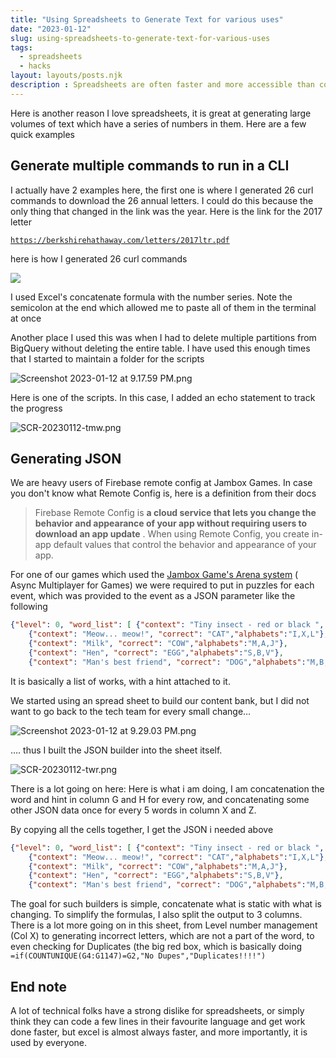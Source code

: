 ```yaml
---
title: "Using Spreadsheets to Generate Text for various uses"
date: "2023-01-12"
slug: using-spreadsheets-to-generate-text-for-various-uses
tags: 
  - spreadsheets
  - hacks
layout: layouts/posts.njk
description : Spreadsheets are often faster and more accessible than coding in any language. They can be used to generate large amounts of text, such as commands for a CLI or JSON.
---
```


Here is another reason I love spreadsheets, it is great at generating large volumes of text which have a series of numbers in them. Here are a few quick examples 

## Generate multiple commands to run in a CLI

I actually have 2 examples here, the first one is where I generated 26 curl commands to download the 26 annual letters. I could do this because the only thing that changed in the link was the year. Here is the link for the 2017 letter

[`https://berkshirehathaway.com/letters/2017ltr.pdf`](https://berkshirehathaway.com/letters/2017ltr.pdf)

here is how I generated 26 curl commands  

![](/assets/SCR-20230112-tmw.png)

I used Excel's concatenate formula with the number series. Note the semicolon at the end which allowed me to paste all of them in the terminal at once 

Another place I used this was when I had to delete multiple partitions from BigQuery without deleting the entire table.  I have used this enough times that I started to maintain a folder for the scripts

![Screenshot 2023-01-12 at 9.17.59 PM.png](/assets/Screenshot_2023-01-12_at_9.17.59_PM.png)

Here is one of the scripts. In this case, I added an echo statement to track the progress

![SCR-20230112-tmw.png](/assets/SCR-20230112-tmw.png)

## Generating JSON

We are heavy users of Firebase remote config at Jambox Games. In case you don't know what Remote Config is, here is a definition from their docs

> Firebase Remote Config is **a cloud service that lets you change the behavior and appearance of your app without requiring users to download an app update**
. When using Remote Config, you create in-app default values that control the behavior and appearance of your app.
> 

For one of our games which used the [Jambox Game's Arena system](https://jambox.games) ( Async Multiplayer for Games) we were required to put in puzzles for each event, which was provided to the event as a JSON parameter like the following 

```json
{"level": 0, "word_list": [	{"context": "Tiny insect - red or black ", "correct": "ANT","alphabets":"L,H,O"},		
	{"context": "Meow... meow!", "correct": "CAT","alphabets":"I,X,L"},		
	{"context": "Milk", "correct": "COW","alphabets":"M,A,J"},		
	{"context": "Hen", "correct": "EGG","alphabets":"S,B,V"},		
	{"context": "Man's best friend", "correct": "DOG","alphabets":"M,B,A"}	], "global_step_time": 60}
```

It is basically a list of works, with a hint attached to it. 

We started using an spread sheet to build our content bank, but I did not want to go back to the tech team for every small change…

![Screenshot 2023-01-12 at 9.29.03 PM.png](/assets/Screenshot_2023-01-12_at_9.29.03_PM.png)

…. thus I built the JSON builder into the sheet itself. 

![SCR-20230112-twr.png](/assets/SCR-20230112-twr.png)

There is a lot going on here: Here is what i am doing, I am concatenation the word and hint in column G and H for every row, and concatenating some other JSON data once for every 5 words in column X and Z.

By copying all the cells together, I get the JSON i needed above 

```json
{"level": 0, "word_list": [	{"context": "Tiny insect - red or black ", "correct": "ANT","alphabets":"L,H,O"},	
	{"context": "Meow... meow!", "correct": "CAT","alphabets":"I,X,L"},	
	{"context": "Milk", "correct": "COW","alphabets":"M,A,J"},	
	{"context": "Hen", "correct": "EGG","alphabets":"S,B,V"},	
	{"context": "Man's best friend", "correct": "DOG","alphabets":"M,B,A"}	], "global_step_time": 60}
```

The goal for such builders is simple, concatenate what is static with what is changing. To simplify the formulas, I also split the output to 3 columns. There is a lot more going on in this sheet, from Level number management (Col X) to generating incorrect letters, which are not a part of the word, to even checking for Duplicates (the big red box, which is basically doing `=if(COUNTUNIQUE(G4:G1147)=G2,"No Dupes","Duplicates!!!!")`

## End note

A lot of technical folks have a strong dislike for spreadsheets, or simply think they can code a few lines in their favourite language and get work done faster, but excel is almost always faster, and more importantly, it is used by everyone.